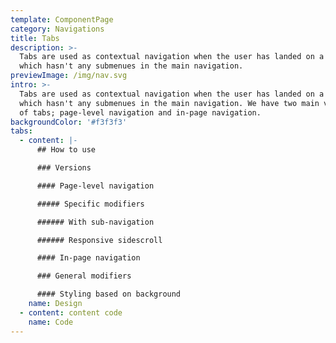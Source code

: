 ```yaml
---
template: ComponentPage
category: Navigations
title: Tabs
description: >-
  Tabs are used as contextual navigation when the user has landed on a page
  which hasn't any submenues in the main navigation.
previewImage: /img/nav.svg
intro: >-
  Tabs are used as contextual navigation when the user has landed on a page
  which hasn't any submenues in the main navigation. We have two main versions
  of tabs; page-level navigation and in-page navigation.
backgroundColor: '#f3f3f3'
tabs:
  - content: |-
      ## How to use

      ### Versions

      #### Page-level navigation

      ##### Specific modifiers

      ###### With sub-navigation

      ###### Responsive sidescroll

      #### In-page navigation

      ### General modifiers

      #### Styling based on background
    name: Design
  - content: content code
    name: Code
---
```

